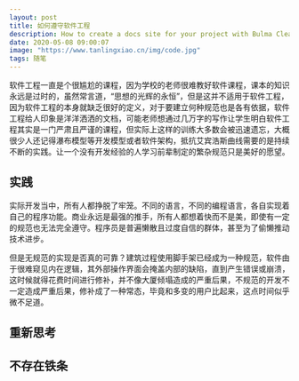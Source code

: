```yaml
---
layout: post
title: 如何遵守软件工程
description: How to create a docs site for your project with Bulma Clean Theme 
date: 2020-05-08 09:00:07
image: "https://www.tanlingxiao.cn/img/code.jpg"
tags: 随笔
---
```



软件工程一直是个很尴尬的课程，因为学校的老师很难教好软件课程，课本的知识永远是过时的，虽然常言道，“思想的光辉的永恒”，但是这并不适用于软件工程，因为软件工程的本身就缺乏很好的定义，对于要建立何种规范也是各有依据，软件工程给人印象是洋洋洒洒的文档，可能老师想通过几万字的写作让学生明白软件工程其实是一门严肃且严谨的课程，但实际上这样的训练大多数会被迅速遗忘，大概很少人还记得瀑布模型等开发模型或者软件架构，抵抗艾宾浩斯曲线需要的是持续不断的实践。让一个没有开发经验的人学习前辈制定的繁杂规范只是美好的愿望。

## 实践

实际开发当中，所有人都挣脱了牢笼。不同的语言，不同的编程语言，各自实现着自己的程序功能。商业永远是最强的推手，所有人都想着快而不是美，即使有一定的规范也无法完全遵守。程序员是普遍懒散且过度自信的群体，甚至为了偷懒推动技术进步。

但是无规范的实现是否真的可靠？建筑过程使用脚手架已经成为一种规范，软件由于很难窥见内在逻辑，其外部操作界面会掩盖内部的缺陷，直到产生错误或崩溃，这时候就得花费时间进行修补，并不像大厦倾塌造成的严重后果，不规范的开发不一定造成严重后果，修补成了一种常态，毕竟和多变的用户比起来，这点时间似乎微不足道。

## 重新思考


## 不存在铁条



